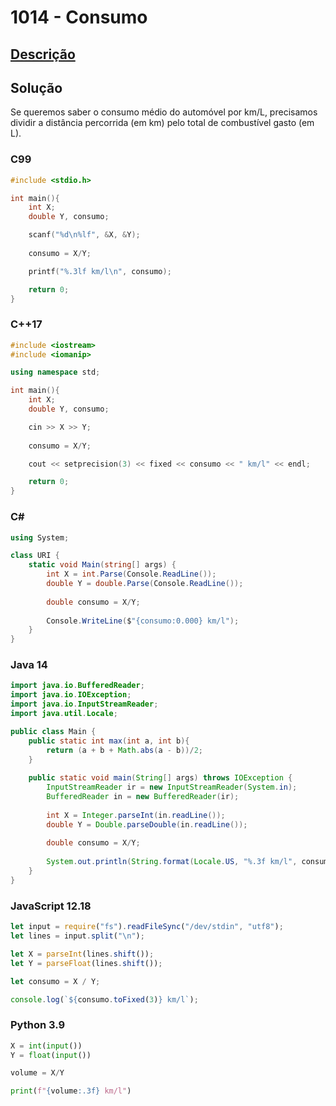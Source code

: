 # 1014 - Consumo

## [Descrição](https://www.beecrowd.com.br/judge/pt/problems/view/1014)

## Solução

Se queremos saber o consumo médio do automóvel por km/L, precisamos dividir a distância percorrida (em km) pelo total de combustível gasto (em L).

### C99

```c
#include <stdio.h>

int main(){
    int X;
    double Y, consumo;

    scanf("%d\n%lf", &X, &Y);
    
    consumo = X/Y;

    printf("%.3lf km/l\n", consumo);

    return 0;
}
```

### C++17

```cpp
#include <iostream>
#include <iomanip>

using namespace std;

int main(){
    int X;
    double Y, consumo;

    cin >> X >> Y;
    
    consumo = X/Y;

    cout << setprecision(3) << fixed << consumo << " km/l" << endl;

    return 0;
}
```

### C#

```cs
using System;

class URI {
    static void Main(string[] args) {
        int X = int.Parse(Console.ReadLine());
        double Y = double.Parse(Console.ReadLine());
        
        double consumo = X/Y;
        
        Console.WriteLine($"{consumo:0.000} km/l");
    }
}
```

### Java 14

```java
import java.io.BufferedReader;
import java.io.IOException;
import java.io.InputStreamReader;
import java.util.Locale;

public class Main {
    public static int max(int a, int b){
        return (a + b + Math.abs(a - b))/2;
    }
    
    public static void main(String[] args) throws IOException {
        InputStreamReader ir = new InputStreamReader(System.in);
        BufferedReader in = new BufferedReader(ir);
        
        int X = Integer.parseInt(in.readLine());
        double Y = Double.parseDouble(in.readLine());
        
        double consumo = X/Y;
        
        System.out.println(String.format(Locale.US, "%.3f km/l", consumo));
    }
}
```

### JavaScript 12.18

```javascript
let input = require("fs").readFileSync("/dev/stdin", "utf8");
let lines = input.split("\n");

let X = parseInt(lines.shift());
let Y = parseFloat(lines.shift());

let consumo = X / Y;

console.log(`${consumo.toFixed(3)} km/l`);
```

### Python 3.9

```python
X = int(input())
Y = float(input())

volume = X/Y

print(f"{volume:.3f} km/l")
```